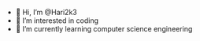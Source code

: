 - 👋 Hi, I’m @Hari2k3
- 👀 I’m interested in coding
- 🌱 I’m currently learning computer science engineering 



<!---
Hari2k3/Hari2k3 is a ✨ special ✨ repository because its `README.md` (this file) appears on your GitHub profile.
You can click the Preview link to take a look at your changes.
--->
